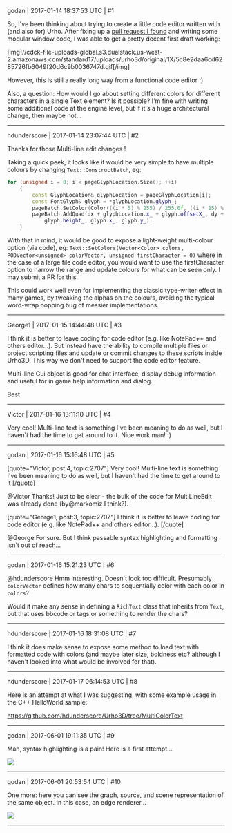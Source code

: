godan | 2017-01-14 18:37:53 UTC | #1

So, I've been thinking about trying to create a little code editor written with (and also for) Urho. After fixing up a [pull request I found](https://github.com/urho3d/Urho3D/pull/1443) and writing some modular window code, I was able to get a pretty decent first draft working:

[img]//cdck-file-uploads-global.s3.dualstack.us-west-2.amazonaws.com/standard17/uploads/urho3d/original/1X/5c8e2daa6cd6285726fb6049f20d6c9b0036747d.gif[/img]

However, this is still a really long way from a functional code editor :) 

Also, a question: How would I go about setting different colors for different characters in a single Text element? Is it possible? I'm fine with writing some additional code at the engine level, but if it's a huge architectural change, then maybe not...

-------------------------

hdunderscore | 2017-01-14 23:07:44 UTC | #2

Thanks for those Multi-line edit changes !

Taking a quick peek, it looks like it would be very simple to have multiple colours by changing `Text::ConstructBatch`, eg:

```C++
for (unsigned i = 0; i < pageGlyphLocation.Size(); ++i)
    {
        const GlyphLocation& glyphLocation = pageGlyphLocation[i];
        const FontGlyph& glyph = *glyphLocation.glyph_;
        pageBatch.SetColor(Color(((i * 5) % 255) / 255.0f, ((i * 15) % 255) / 255.0f, ((i * 25) % 255) / 255.0f));
        pageBatch.AddQuad(dx + glyphLocation.x_ + glyph.offsetX_, dy + glyphLocation.y_ + glyph.offsetY_, glyph.width_,
            glyph.height_, glyph.x_, glyph.y_);
    }
```

With that in mind, it would be good to expose a light-weight multi-colour option (via code), eg: `Text::SetColors(Vector<Color> colors, PODVector<unsigned> colorVector, unsigned firstCharacter = 0)` where in the case of a large file code editor, you would want to use the firstCharacter option to narrow the range and update colours for what can be seen only. I may submit a PR for this.

This could work well even for implementing the classic type-writer effect in many games, by tweaking the alphas on the colours, avoiding the typical word-wrap popping bug of messier implementations.

-------------------------

George1 | 2017-01-15 14:44:48 UTC | #3


I think it is better to leave coding for code editor (e.g. like NotePad++ and others editor...). But instead have the ability to compile multiple files or project scripting files and update or commit changes to these scripts inside Urho3D. This way we don't need to support the code editor feature. 

Multi-line Gui object is good for chat interface, display debug information and useful for in game help information and dialog.

Best

-------------------------

Victor | 2017-01-16 13:11:10 UTC | #4

Very cool! Multi-line text is something I've been meaning to do as well, but I haven't had the time to get around to it. Nice work man! :)

-------------------------

godan | 2017-01-16 15:16:48 UTC | #5

[quote="Victor, post:4, topic:2707"]
Very cool! Multi-line text is something I've been meaning to do as well, but I haven't had the time to get around to it
[/quote]

@Victor Thanks! Just to be clear - the bulk of the code for MultiLineEdit was already done (by@markomiz I think?).

[quote="George1, post:3, topic:2707"]
I think it is better to leave coding for code editor (e.g. like NotePad++ and others editor...).
[/quote]

@George For sure. But I think passable syntax highlighting and formatting isn't out of reach...

-------------------------

godan | 2017-01-16 15:21:23 UTC | #6

@hdunderscore Hmm interesting. Doesn't look too difficult. Presumably `colorVector` defines how many chars to sequentially color with each color in `colors`? 

Would it make any sense in defining a `RichText` class that inherits from `Text`, but that uses bbcode or tags or something to render the chars?

-------------------------

hdunderscore | 2017-01-16 18:31:08 UTC | #7

I think it does make sense to expose some method to load text with formatted code with colors (and maybe later size, boldness etc? although I haven't looked into what would be involved for that).

-------------------------

hdunderscore | 2017-01-17 06:14:53 UTC | #8

Here is an attempt at what I was suggesting, with some example usage in the C++ HelloWorld sample: 

https://github.com/hdunderscore/Urho3D/tree/MultiColorText

-------------------------

godan | 2017-06-01 19:11:35 UTC | #9

Man, syntax highlighting is a pain! Here is a first attempt...

<img src='//cdck-file-uploads-global.s3.dualstack.us-west-2.amazonaws.com/standard17/uploads/urho3d/original/1X/551e1cb9208d7be50dbcfd99762102595df13541.jpg'>

-------------------------

godan | 2017-06-01 20:53:54 UTC | #10

One more: here you can see the graph, source, and scene representation of the same object. In this case, an edge renderer...

<img src='//cdck-file-uploads-global.s3.dualstack.us-west-2.amazonaws.com/standard17/uploads/urho3d/original/1X/df0f563ce47654a81488860c5e2b1402aaf5a677.jpg'>

-------------------------

